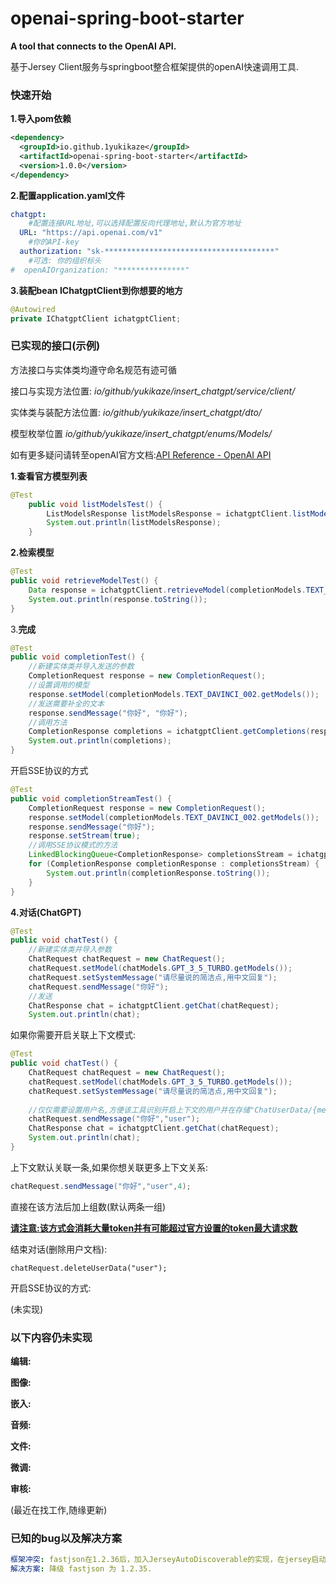 # openai-spring-boot-starter
**A tool that connects to the OpenAI API.**

基于Jersey Client服务与springboot整合框架提供的openAI快速调用工具.

### 快速开始

**1.导入pom依赖**

```xml
<dependency>
  <groupId>io.github.1yukikaze</groupId>
  <artifactId>openai-spring-boot-starter</artifactId>
  <version>1.0.0</version>
</dependency>
```

**2.配置application.yaml文件**

```yaml
chatgpt:
	#配置连接URL地址,可以选择配置反向代理地址,默认为官方地址
  URL: "https://api.openai.com/v1" 
  	#你的API-key
  authorization: "sk-**************************************"
   	#可选: 你的组织标头
#  openAIOrganization: "***************"
```

**3.装配bean IChatgptClient到你想要的地方**

```java
@Autowired
private IChatgptClient ichatgptClient;
```

### 已实现的接口(示例)

方法接口与实体类均遵守命名规范有迹可循

接口与实现方法位置:
*io/github/yukikaze/insert_chatgpt/service/client/*

实体类与装配方法位置:
*io/github/yukikaze/insert_chatgpt/dto/*

模型枚举位置
*io/github/yukikaze/insert_chatgpt/enums/Models/*

如有更多疑问请转至openAI官方文档:[API Reference - OpenAI API](https://platform.openai.com/docs/api-reference)

**1.查看官方模型列表**

```java
@Test
    public void listModelsTest() {
        ListModelsResponse listModelsResponse = ichatgptClient.listModels();
        System.out.println(listModelsResponse);
    }
```

**2.检索模型**

```java
@Test
public void retrieveModelTest() {
    Data response = ichatgptClient.retrieveModel(completionModels.TEXT_DAVINCI_002.getModels());
    System.out.println(response.toString());
}
```

3.**完成**

```java
@Test
public void completionTest() {
    //新建实体类并导入发送的参数
    CompletionRequest response = new CompletionRequest();
    //设置调用的模型
    response.setModel(completionModels.TEXT_DAVINCI_002.getModels());
    //发送需要补全的文本
    response.sendMessage("你好", "你好");
    //调用方法
    CompletionResponse completions = ichatgptClient.getCompletions(response);
    System.out.println(completions);
}
```

开启SSE协议的方式

```java
@Test
public void completionStreamTest() {
    CompletionRequest response = new CompletionRequest();
    response.setModel(completionModels.TEXT_DAVINCI_002.getModels());
    response.sendMessage("你好");
    response.setStream(true);
    //调用SSE协议模式的方法
    LinkedBlockingQueue<CompletionResponse> completionsStream = ichatgptClient.getCompletionsStream(response);
    for (CompletionResponse completionResponse : completionsStream) {
        System.out.println(completionResponse.toString());
    }
}
```

**4.对话(ChatGPT)**

```java
@Test
public void chatTest() {
    //新建实体类并导入参数
    ChatRequest chatRequest = new ChatRequest();
    chatRequest.setModel(chatModels.GPT_3_5_TURBO.getModels());
    chatRequest.setSystemMessage("请尽量说的简洁点,用中文回复");
    chatRequest.sendMessage("你好");
    //发送
    ChatResponse chat = ichatgptClient.getChat(chatRequest);
    System.out.println(chat);
```

如果你需要开启关联上下文模式:

```java
@Test
public void chatTest() {
    ChatRequest chatRequest = new ChatRequest();
    chatRequest.setModel(chatModels.GPT_3_5_TURBO.getModels());
    chatRequest.setSystemMessage("请尽量说的简洁点,用中文回复");
    
    //仅仅需要设置用户名,方便该工具识别开启上下文的用户并在存储"ChatUserData/{messageUser}.yaml文件
    chatRequest.sendMessage("你好","user");
    ChatResponse chat = ichatgptClient.getChat(chatRequest);
    System.out.println(chat);
}
```

上下文默认关联一条,如果你想关联更多上下文关系:

```java
chatRequest.sendMessage("你好","user",4);
```

直接在该方法后加上组数(默认两条一组) 

**<u>请注意:该方式会消耗大量token并有可能超过官方设置的token最大请求数</u>**

结束对话(删除用户文档):

```
chatRequest.deleteUserData("user");
```



开启SSE协议的方式:

(未实现)

### 以下内容仍未实现

**编辑:**

**图像:**

**嵌入:**

**音频:**

**文件:**

**微调:**

**审核:**

(最近在找工作,随缘更新)

### 已知的bug以及解决方案

```yaml
框架冲突: fastjson在1.2.36后，加入JerseyAutoDiscoverable的实现，在jersey启动的时候会自动去加载FastJsonProvider导致Jersey Client服务无法正常启动.
解决方案: 降级 fastjson 为 1.2.35.
```